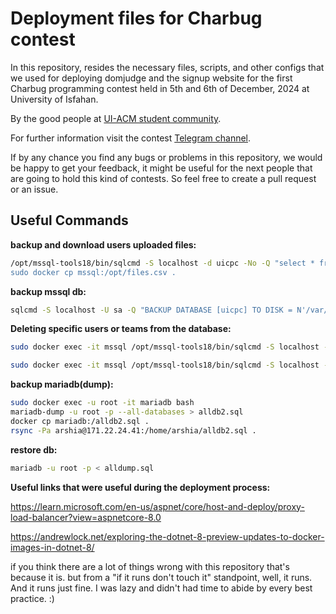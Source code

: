 # Deployment files for Charbug contest

In this repository, resides the necessary files, scripts, and other configs that we used for deploying domjudge and the signup website for the first Charbug programming contest held in 5th and 6th of December, 2024 at University of Isfahan.

By the good people at [UI-ACM student community](https://t.me/ui_acm).

For further information visit the contest [Telegram channel](https://t.me/CharBug).

If by any chance you find any bugs or problems in this repository, we would be happy to get your feedback, it might be useful for the next people that are going to hold this kind of contests. So feel free to create a pull request or an issue.

## Useful Commands

**backup and download users uploaded files:**

```bash
/opt/mssql-tools18/bin/sqlcmd -S localhost -d uicpc -No -Q "select * from Files" -o /opt/files.csv  -s","" -C -U sa -P YOUR_PASS
sudo docker cp mssql:/opt/files.csv .
```

**backup mssql db:**

```bash
sqlcmd -S localhost -U sa -Q "BACKUP DATABASE [uicpc] TO DISK = N'/var/opt/mssql/data/uicpcNov23.bak' WITH NOFORMAT, NOINIT, NAME = 'uicpc-full', SKIP, NOREWIND, NOUNLOAD, STATS = 10" -C
```

**Deleting specific users or teams from the database:**

```bash
sudo docker exec -it mssql /opt/mssql-tools18/bin/sqlcmd -S localhost -d uicpc -No -Q "delete FROM Teams WHERE Id=13;" -C -U sa

sudo docker exec -it mssql /opt/mssql-tools18/bin/sqlcmd -S localhost -d uicpc -No -Q "delete FROM Users WHERE TeamId=50;" -C -U sa
```

**backup mariadb(dump):**

```bash
sudo docker exec -u root -it mariadb bash
mariadb-dump -u root -p --all-databases > alldb2.sql
docker cp mariadb:/alldb2.sql .
rsync -Pa arshia@171.22.24.41:/home/arshia/alldb2.sql .
```

**restore db:**

```bash
mariadb -u root -p < alldump.sql
```

**Useful links that were useful during the deployment process:**

<https://learn.microsoft.com/en-us/aspnet/core/host-and-deploy/proxy-load-balancer?view=aspnetcore-8.0>

<https://andrewlock.net/exploring-the-dotnet-8-preview-updates-to-docker-images-in-dotnet-8/>

if you think there are a lot of things wrong with this repository that's because it is.
but from a "if it runs don't touch it" standpoint, well, it runs. And it runs just fine. I was lazy and didn't had time to abide by every best practice. :)
